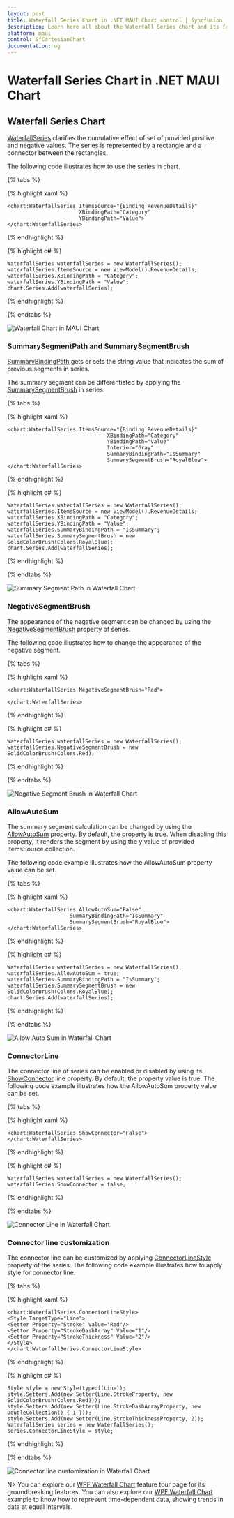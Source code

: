```yaml
---
layout: post
title: Waterfall Series Chart in .NET MAUI Chart control | Syncfusion
description: Learn here all about the Waterfall Series chart and its features in Syncfusion .NET MAUI Chart (SfCartesianChart) control.
platform: maui
control: SfCartesianChart
documentation: ug
---
```


# Waterfall Series Chart in .NET MAUI Chart

## Waterfall Series Chart

[WaterfallSeries]() clarifies the cumulative effect of set of provided positive and negative values. The series is represented by a rectangle and a connector between the rectangles.

The following code illustrates how to use the series in chart.

{% tabs %}

{% highlight xaml %}

    <chart:WaterfallSeries ItemsSource="{Binding RevenueDetails}"  
                           XBindingPath="Category" 
                           YBindingPath="Value">
    </chart:WaterfallSeries>

{% endhighlight %}

{% highlight c# %}

    WaterfallSeries waterfallSeries = new WaterfallSeries();
    waterfallSeries.ItemsSource = new ViewModel().RevenueDetails;
    waterfallSeries.XBindingPath = "Category";
    waterfallSeries.YBindingPath = "Value";
    chart.Series.Add(waterfallSeries);

{% endhighlight %}

{% endtabs %}

![Waterfall Chart in MAUI Chart](WaterfallOutput_Images/Main.png)

### SummarySegmentPath and SummarySegmentBrush

[SummaryBindingPath]() gets or sets the string value that indicates the sum of previous segments in series.

The summary segment can be differentiated by applying the [SummarySegmentBrush]() in series.

{% tabs %}

{% highlight xaml %}

    <chart:WaterfallSeries ItemsSource="{Binding RevenueDetails}"  
                                    XBindingPath="Category"
                                    YBindingPath="Value" 
                                    Interior="Gray"
                                    SummaryBindingPath="IsSummary"
                                    SummarySegmentBrush="RoyalBlue">
    </chart:WaterfallSeries>
{% endhighlight %}

{% highlight c# %}

    WaterfallSeries waterfallSeries = new WaterfallSeries();
    waterfallSeries.ItemsSource = new ViewModel().RevenueDetails;
    waterfallSeries.XBindingPath = "Category";
    waterfallSeries.YBindingPath = "Value";
    waterfallSeries.SummaryBindingPath = "IsSummary";
    waterfallSeries.SummarySegmentBrush = new SolidColorBrush(Colors.RoyalBlue);
    chart.Series.Add(waterfallSeries);
{% endhighlight %}

{% endtabs %}

![Summary Segment Path in Waterfall Chart](WaterfallOutput_Images/SummaryBindingPath.png)

### NegativeSegmentBrush

The appearance of the negative segment can be changed by using the [NegativeSegmentBrush]() property of series.

The following code illustrates how to change the appearance of the negative segment.

{% tabs %}

{% highlight xaml %}

    <chart:WaterfallSeries NegativeSegmentBrush="Red">

    </chart:WaterfallSeries>

{% endhighlight %}

{% highlight c# %}

    WaterfallSeries waterfallSeries = new WaterfallSeries();
    waterfallSeries.NegativeSegmentBrush = new SolidColorBrush(Colors.Red);

{% endhighlight %}

{% endtabs %}


![Negative Segment Brush in Waterfall Chart](WaterfallOutput_Images/NegativeSegmentBrush.png)


### AllowAutoSum

The summary segment calculation can be changed by using the [AllowAutoSum]() property. By default, the property is true. When disabling this property, it renders the segment by using the y value of provided ItemsSource collection.

The following code example illustrates how the AllowAutoSum property value can be set.

{% tabs %}

{% highlight xaml %}

    <chart:WaterfallSeries AllowAutoSum="False"        
                        SummaryBindingPath="IsSummary"
                        SummarySegmentBrush="RoyalBlue">
    </chart:WaterfallSeries>

{% endhighlight %}

{% highlight c# %}

    WaterfallSeries waterfallSeries = new WaterfallSeries();
    waterfallSeries.AllowAutoSum = true;
    waterfallSeries.SummaryBindingPath = "IsSummary";
    waterfallSeries.SummarySegmentBrush = new SolidColorBrush(Colors.RoyalBlue);
    chart.Series.Add(waterfallSeries);

{% endhighlight %}

{% endtabs %}


![Allow Auto Sum in Waterfall Chart](WaterfallOutput_Images/AllowAutoSum.png)

### ConnectorLine

The connector line of series can be enabled or disabled by using its [ShowConnector]() line property. By default, the property value is true.
The following code example illustrates how the AllowAutoSum property value can be set.

{% tabs %}

{% highlight xaml %}

    <chart:WaterfallSeries ShowConnector="False">
    </chart:WaterfallSeries>

{% endhighlight %}

{% highlight c# %}

    WaterfallSeries waterfallSeries = new WaterfallSeries();
    waterfallSeries.ShowConnector = false;

{% endhighlight %}

{% endtabs %}

![Connector Line in Waterfall Chart](WaterfallOutput_Images/ShowConnectorLines.png)

### Connector line customization

The connector line can be customized by applying [ConnectorLineStyle]() property of the series. The following code example illustrates how to apply style for connector line.

{% tabs %}

{% highlight xaml %}

    <chart:WaterfallSeries.ConnectorLineStyle>
    <Style TargetType="Line">
    <Setter Property="Stroke" Value="Red"/>
    <Setter Property="StrokeDashArray" Value="1"/>
    <Setter Property="StrokeThickness" Value="2"/>
    </Style>
    </chart:WaterfallSeries.ConnectorLineStyle>

{% endhighlight %}

{% highlight c# %}

    Style style = new Style(typeof(Line));
    style.Setters.Add(new Setter(Line.StrokeProperty, new SolidColorBrush(Colors.Red)));
    style.Setters.Add(new Setter(Line.StrokeDashArrayProperty, new DoubleCollection() { 1 }));
    style.Setters.Add(new Setter(Line.StrokeThicknessProperty, 2));
    WaterfallSeries series = new WaterfallSeries();
    series.ConnectorLineStyle = style;

{% endhighlight %}

{% endtabs %}


![Connector line customization in Waterfall Chart](WaterfallOutput_Images/ConnectorCustomise.png)

N> You can explore our [WPF Waterfall Chart]() feature tour page for its groundbreaking features. You can also explore our [WPF Waterfall Chart]() example to know how to represent time-dependent data, showing trends in data at equal intervals.